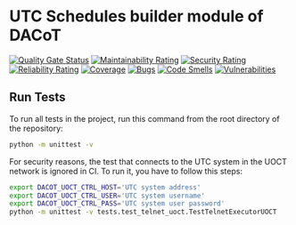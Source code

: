 # UTC Schedules builder module of DACoT

[![Quality Gate Status](https://sonarcloud.io/api/project_badges/measure?project=DACoT-UOCT_plans-parser&metric=alert_status)](https://sonarcloud.io/dashboard?id=DACoT-UOCT_plans-parser) [![Maintainability Rating](https://sonarcloud.io/api/project_badges/measure?project=DACoT-UOCT_plans-parser&metric=sqale_rating)](https://sonarcloud.io/dashboard?id=DACoT-UOCT_plans-parser) [![Security Rating](https://sonarcloud.io/api/project_badges/measure?project=DACoT-UOCT_plans-parser&metric=security_rating)](https://sonarcloud.io/dashboard?id=DACoT-UOCT_plans-parser) [![Reliability Rating](https://sonarcloud.io/api/project_badges/measure?project=DACoT-UOCT_plans-parser&metric=reliability_rating)](https://sonarcloud.io/dashboard?id=DACoT-UOCT_plans-parser) [![Coverage](https://sonarcloud.io/api/project_badges/measure?project=DACoT-UOCT_plans-parser&metric=coverage)](https://sonarcloud.io/dashboard?id=DACoT-UOCT_plans-parser) [![Bugs](https://sonarcloud.io/api/project_badges/measure?project=DACoT-UOCT_plans-parser&metric=bugs)](https://sonarcloud.io/dashboard?id=DACoT-UOCT_plans-parser) [![Code Smells](https://sonarcloud.io/api/project_badges/measure?project=DACoT-UOCT_plans-parser&metric=code_smells)](https://sonarcloud.io/dashboard?id=DACoT-UOCT_plans-parser) [![Vulnerabilities](https://sonarcloud.io/api/project_badges/measure?project=DACoT-UOCT_plans-parser&metric=vulnerabilities)](https://sonarcloud.io/dashboard?id=DACoT-UOCT_plans-parser)

## Run Tests  

To run all tests in the project, run this command from the root directory of the repository:

```bash
python -m unittest -v
```
For security reasons, the test that connects to the UTC system in the UOCT network is ignored in CI. To run it, you have to follow this steps:

```bash
export DACOT_UOCT_CTRL_HOST='UTC system address'
export DACOT_UOCT_CTRL_USER='UTC system username'
export DACOT_UOCT_CTRL_PASS='UTC system user password'
python -m unittest -v tests.test_telnet_uoct.TestTelnetExecutorUOCT
```
